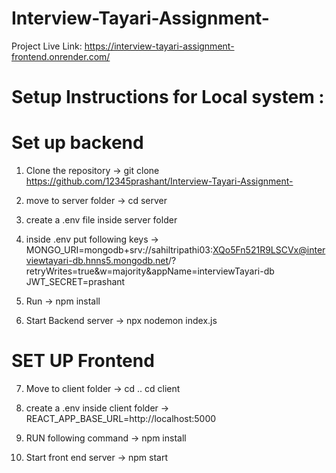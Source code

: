 # Interview-Tayari-Assignment-

Project Live Link: https://interview-tayari-assignment-frontend.onrender.com/

# Setup Instructions for Local system : 

# Set up backend

1. Clone the repository -> 
   git clone https://github.com/12345prashant/Interview-Tayari-Assignment-

2. move to server folder -> 
   cd server 

3. create a .env file inside server folder

4. inside .env put following keys -> 
MONGO_URI=mongodb+srv://sahiltripathi03:XQo5Fn521R9LSCVx@interviewtayari-db.hnns5.mongodb.net/?retryWrites=true&w=majority&appName=interviewTayari-db
JWT_SECRET=prashant

5. Run -> 
npm install

6. Start Backend server -> 
npx nodemon index.js

# SET UP Frontend

7. Move to client folder -> 
cd ..
cd client 

8. create a .env inside client folder -> 
REACT_APP_BASE_URL=http://localhost:5000

9. RUN following command -> 
   npm install 

10. Start front end server -> 
    npm start




